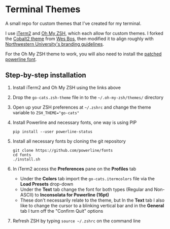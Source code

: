# Terminal Themes
A small repo for custom themes that I've created for my terminal.

I use [iTerm2](https://iterm2.com/) and [Oh My ZSH](http://ohmyz.sh/), which each allow for custom themes. I forked the [Cobalt2 theme](https://github.com/wesbos/Cobalt2-iterm) from [Wes Bos](https://wesbos.com), then modified it to align roughly with [Northwestern University's branding guidelines](https://www.northwestern.edu/brand/).

For the Oh My ZSH theme to work, you will also need to install the [patched powerline font](https://github.com/powerline/fonts).


## Step-by-step installation
1. Install iTerm2 and Oh My ZSH using the links above

1. Drop the `go-cats.zsh-theme` file in to the `~/.oh-my-zsh/themes/` directory

1. Open up your ZSH preferences at `~/.zshrc` and change the theme variable to `ZSH_THEME="go-cats"`

1. Install Powerline and necessary fonts, one way is using PIP
    ```
    pip install --user powerline-status
    ```

1. Install all necessary fonts by cloning the git repository
    ```
    git clone https://github.com/powerline/fonts
    cd fonts
    ./install.sh
    ```

1. In iTerm2 access the **Preferences** pane on the **Profiles** tab
    - Under the **Colors** tab import the `go-cats.itermcolors` file via the **Load Presets** drop-down
    - Under the **Text** tab change the font for both types (Regular and Non-ASCII) to **Inconsolata for Powerline (16pt)**
    - These don't necessarily relate to the theme, but In the **Text** tab I also like to change the cursor to a blinking vertical bar and in the **General** tab I turn off the "Confirm Quit" options

1. Refresh ZSH by typing `source ~/.zshrc` on the command line
